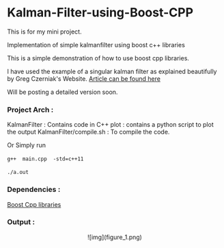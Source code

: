 # Kalman-Filter-using-Boost-CPP

This is for my mini project.

Implementation of simple kalmanfilter using boost c++ libraries

This is a simple demonstration of how to use boost cpp libraries.

I have used the example of a singular kalman filter as explained beautifully by  Greg Czerniak's Website.
[Article can be found here](http://greg.czerniak.info/guides/kalman1/)

Will be posting a detailed version soon.

### Project Arch : 

KalmanFilter : Contains code in C++ 
plot : contains a python script to plot the output
KalmanFilter/compile.sh : To compile the code. 

Or Simply run

`g++  main.cpp  -std=c++11`

`./a.out `

### Dependencies : 
[Boost Cpp libraries](http://www.boost.org)


### Output :
<center>
![img](figure_1.png)</center>


